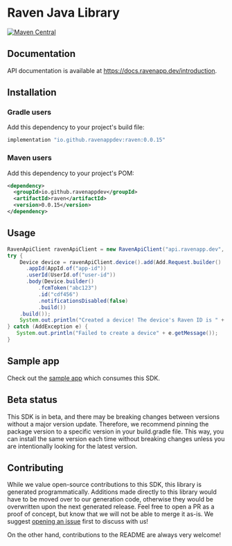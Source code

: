 # Raven Java Library

[![Maven Central](https://img.shields.io/nexus/r/io.github.ravenappdev/raven?server=https%3A%2F%2Fs01.oss.sonatype.org)](https://s01.oss.sonatype.org/content/repositories/releases/io/github/ravenappdev/raven/)

## Documentation

API documentation is available at <https://docs.ravenapp.dev/introduction>.

## Installation

### Gradle users

Add this dependency to your project's build file:

```groovy
implementation "io.github.ravenappdev:raven:0.0.15"
```

### Maven users

Add this dependency to your project's POM:

```xml
<dependency>
  <groupId>io.github.ravenappdev</groupId>
  <artifactId>raven</artifactId>
  <version>0.0.15</version>
</dependency>
```

## Usage

```java
RavenApiClient ravenApiClient = new RavenApiClient("api.ravenapp.dev", Authorization.of("AuthKey <auth>"));
try {
    Device device = ravenApiClient.device().add(Add.Request.builder()
      .appId(AppId.of("app-id"))
      .userId(UserId.of("user-id"))
      .body(Device.builder()
          .fcmToken("abc123")
          .id("cdf456")
          .notificationsDisabled(false)
          .build())
    .build());
    System.out.println("Created a device! The device's Raven ID is " + device.getRavenId());
} catch (AddException e) {
   System.out.println("Failed to create a device" + e.getMessage());
}
```

## Sample app

Check out the [sample app](sample-app/src/main/java/sample/App.java) which consumes this SDK.

## Beta status

This SDK is in beta, and there may be breaking changes between versions without a major version update. Therefore, we recommend pinning the package version to a specific version in your build.gradle file. This way, you can install the same version each time without breaking changes unless you are intentionally looking for the latest version.

## Contributing

While we value open-source contributions to this SDK, this library is generated programmatically. Additions made directly to this library would have to be moved over to our generation code, otherwise they would be overwritten upon the next generated release. Feel free to open a PR as a proof of concept, but know that we will not be able to merge it as-is. We suggest [opening an issue](https://github.com/ravenappdev/raven-java) first to discuss with us!

On the other hand, contributions to the README are always very welcome!
